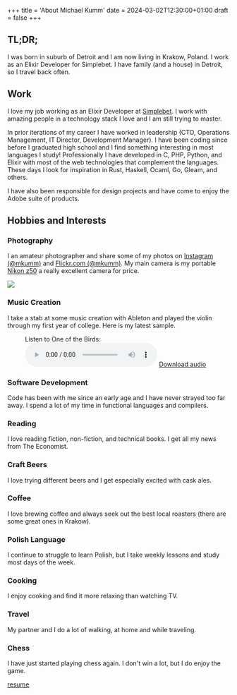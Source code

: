 +++
title = 'About Michael Kumm'
date = 2024-03-02T12:30:00+01:00
draft = false
+++

## TL;DR;

I was born in suburb of Detroit and I am now living in Krakow, Poland. I work as an Elixir Developer
for Simplebet. I have family (and a house) in Detroit, so I travel back often.

## Work

I love my job working as an Elixir Developer at [Simplebet](https://www.simplebet.io). I work with
amazing people in a technology stack I love and I am still trying to master.

In prior iterations of my career
I have worked in leadership (CTO, Operations Management, IT Director, Development Manager). I have been
coding since before I graduated
high school and I find something interesting in most languages I study!
Professionally I have developed in C, PHP, Python, and Elixir with most of the web
technologies that complement the languages. These days I look for inspiration in Rust, Haskell, Ocaml,
Go, Gleam, and others.

I have also been responsible for design projects and have come to enjoy the Adobe suite of products.

## Hobbies and Interests

### Photography

I an amateur photographer and share some of my photos on [Instagram (@mkumm)](https://www.instagram.com/mkumm/)
and [Flickr.com (@mkumm)](https://www.flickr.com/photos/mkumm/). My main camera is my portable [Nikon z50](https://imaging.nikon.com/imaging/lineup/mirrorless/z_50/)
a really excellent camera for price.

![](mkumm.png)

### Music Creation

I take a stab at some music creation with Ableton and played the violin through my first year of college.
Here is my latest sample.

<figure>
  <figcaption>Listen to One of the Birds:</figcaption>
  <audio controls src="/about/one_of_the_birds.mp3"></audio>
  <a href="/about/one_of_the_birds.mp3"> Download audio </a>
</figure>

### Software Development

Code has been with me since an early age and I have never strayed too far away. I spend a lot of my time
in functional languages and compilers.

### Reading

I love reading
fiction, non-fiction, and technical books. I get all my news from The Economist.

### Craft Beers

I love trying different beers and I get
especially excited with cask ales.

### Coffee

I love brewing coffee and always seek out the best local roasters (there are some great
ones in Krakow).

### Polish Language

I continue to struggle to learn Polish, but I take weekly lessons and study most days of the week.

### Cooking

I enjoy cooking
and find it more relaxing than watching TV.

### Travel

My partner and I do a lot of walking, at home and while traveling.

### Chess

I have just started playing
chess again. I don't win a lot, but I do enjoy the game.

[resume](http://resume.com)
